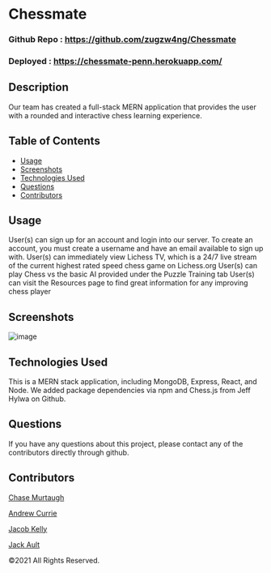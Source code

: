 # Chessmate

### Github Repo : https://github.com/zugzw4ng/Chessmate

### Deployed : https://chessmate-penn.herokuapp.com/

## Description 

Our team has created a full-stack MERN application that provides the user with a rounded and interactive chess learning experience. 

## Table of Contents
* [Usage](#usage)
* [Screenshots](#screenshots)
* [Technologies Used](#technologiesused)
* [Questions](#questions) 
* [Contributors](#contributors)

## Usage
                              
User(s) can sign up for an account and login into our server.
To create an account, you must create a username and have an email available to sign up with.
User(s) can immediately view Lichess TV, which is a 24/7 live stream of the current highest rated speed chess game on Lichess.org
User(s) can play Chess vs the basic AI provided under the Puzzle Training tab
User(s) can visit the Resources page to find great information for any improving chess player

## Screenshots
![image](https://user-images.githubusercontent.com/88681510/142798453-1cecebeb-a51b-4905-a8c6-f70bc1d2ba3e.png)



## Technologies Used
This is a MERN stack application, including MongoDB, Express, React, and Node. We added package dependencies via npm and Chess.js from Jeff Hylwa on Github.

## Questions
If you have any questions about this project, please contact any of the contributors directly through github.

## Contributors
[Chase Murtaugh](https://github.com/Daelso)

[Andrew Currie](https://github.com/curriecoder)

[Jacob Kelly](https://github.com/zugzw4ng)

[Jack Ault](https://github.com/henlowgg)




©2021 All Rights Reserved.



